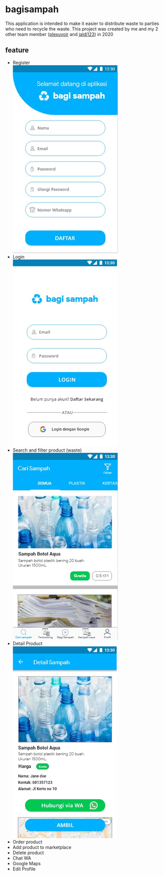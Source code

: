 # bagisampah
This application is intended to make it easier to distribute waste to parties who need to recycle the waste. 
This project was created by me and my 2 other team member ([plexuvoir](https://github.com/plexuvoir) and [jaldi123](https://github.com/jaldi123)) in 2020

## feature
* Register <br>
![register](https://github.com/f3rry12/bagisampah/blob/master/readme_asset/register.jpg)
* Login <br>
![login](https://github.com/f3rry12/bagisampah/blob/master/readme_asset/login.jpg)
* Search and filter product (waste) <br>
![list](https://github.com/f3rry12/bagisampah/blob/master/readme_asset/list.jpg)
* Detail Product <br>
![detail](https://github.com/f3rry12/bagisampah/blob/master/readme_asset/detail.jpg)
* Order product
* Add product to marketplace
* Delete product
* Chat WA
* Google Maps
* Edit Profile
